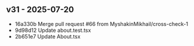 ## v31 - 2025-07-20


- 16a330b Merge pull request #66 from MyshakinMikhail/cross-check-1
- 9d98d12 Update about.test.tsx
- 2b651e7 Update About.tsx